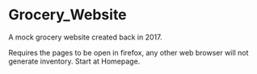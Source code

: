 # Grocery_Website
A mock grocery website created back in 2017.

Requires the pages to be open in firefox, any other web browser will not generate inventory.
Start at Homepage.

